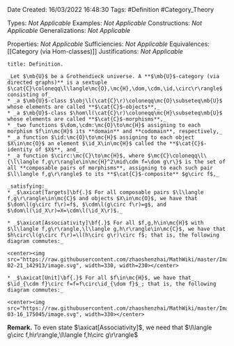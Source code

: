 <br />
<br />

Date Created: 16/03/2022 16:48:30
Tags: #Definition #Category_Theory

Types: _Not Applicable_
Examples: _Not Applicable_
Constructions: _Not Applicable_
Generalizations: _Not Applicable_

Properties: _Not Applicable_
Sufficiencies: _Not Applicable_
Equivalences: [[Category (via Hom-classes)]]
Justifications: _Not Applicable_

``` ad-Definition
title: Definition.

_Let $\mb{U}$ be a Grothendieck universe. A **$\mb{U}$-category (via directed graphs)** is a sextuple $\cat{C}\coloneqq\l\langle\mc{O},\mc{H},\dom,\cdm,\id,\circ\r\rangle$ consisting of_
* _a $\mb{U}$-class $\obj\l(\cat{C}\r)\coloneqq\mc{O}\subseteq\mb{U}$ whose elements are called **$\cat{C}$-objects**,_
* _a $\mb{U}$-class $\hom\l(\cat{C}\r)\coloneqq\mc{H}\subseteq\mb{U}$ whose elements are called **$\cat{C}$-morphisms**,_
* _two functions $\dom,\cdm:\mc{O}\to\mc{H}$ assigning to each morphism $f\in\mc{H}$ its **domain** and **codomain**, respectively,_
* _a function $\id:\mc{O}\to\mc{H}$ assigning to each object $X\in\mc{O}$ an element $\id_X\in\mc{H}$ called the **$\cat{C}$-identity of $X$**, and_
* _a function $\circ:\mc{C}\to\mc{H}$, where $\mc{C}\coloneqq\l\{\l\langle f,g\r\rangle\in\mc{H}^2\mid\cdm f=\dom g\r\}$ is the set of all **composable pairs of morphisms**, assigning to each such pair $\l\langle f,g\r\rangle$ to its **$\cat{C}$-composite** $g\circ f$,_

_satisfying:_
* _$\axicat[Targets]\bf{.}$ For all composable pairs $\l\langle f,g\r\rangle\in\mc{C}$ and objects $X\in\mc{O}$, we have that $\dom\l(g\circ f\r)=f$, $\cdm\l(g\circ f\r)=g$, and $\dom\l(\id_X\r)=X=\cdm\l(\id_X\r)$._

* _$\axicat[Associativity]\bf{.}$ For all $f,g,h\in\mc{H}$ with $\l\langle f,g\r\rangle,\l\langle g,h\r\rangle\in\mc{C}$, we have that $h\circ\l(g\circ f\r)=\l(h\circ g\r)\circ f$; that is, the following diagram commutes:_

<center><img src="https://raw.githubusercontent.com/zhaoshenzhai/MathWiki/master/Images/2022-02-21_142913/image.svg", width=330, width=230></center>

* _$\axicat[Unit]\bf{.}$ For all $f\in\mc{H}$, we have that_ $\id_{\cdm f}\circ f=f=f\circ\id_{\dom f}$_; that is, the following diagram commutes:_

<center><img src="https://raw.githubusercontent.com/zhaoshenzhai/MathWiki/master/Images/2022-03-16_175045/image.svg", width=330></center>

```

**Remark.** To even state $\axicat[Associativity]$, we need that $\l\langle g\circ f,h\r\rangle,\l\langle f,h\circ g\r\rangle$
